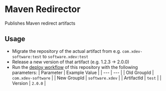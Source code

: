 # Maven Redirector

Publishes Maven redirect artifacts

## Usage

* Migrate the repository of the actual artifact from e.g. ``com.xdev-software:test`` to ``software.xdev:test``
* Release a new version of that artifact (e.g. 1.2.3 -> 2.0.0)
* Run the [deploy workflow](https://github.com/xdev-software/maven-redirector/actions/workflows/deploy.yml) of this repository with the following parameters:
  | Parameter | Example Value |
  | --- | --- |
  | Old GroupId | ``com.xdev-software`` |
  | New GroupId | ``software.xdev`` |
  | ArtifactId | ``test`` |
  | Version | ``2.0.0`` |
